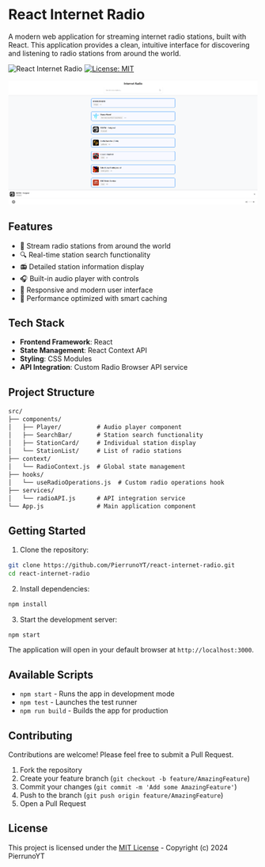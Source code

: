 # React Internet Radio

A modern web application for streaming internet radio stations, built with React. This application provides a clean, intuitive interface for discovering and listening to radio stations from around the world.

![React Internet Radio](https://img.shields.io/badge/React-Internet_Radio-61DAFB?style=for-the-badge&logo=react)
[![License: MIT](https://img.shields.io/badge/License-MIT-yellow.svg)](https://github.com/PierrunoYT/react-internet-radio/blob/main/LICENSE)

![Application Screenshot](Screenshot%202024-11-15%20162148.png)

## Features

- 🎵 Stream radio stations from around the world
- 🔍 Real-time station search functionality
- 📻 Detailed station information display
- 🎧 Built-in audio player with controls
- 💫 Responsive and modern user interface
- 🚀 Performance optimized with smart caching

## Tech Stack

- **Frontend Framework**: React
- **State Management**: React Context API
- **Styling**: CSS Modules
- **API Integration**: Custom Radio Browser API service

## Project Structure

```
src/
├── components/
│   ├── Player/          # Audio player component
│   ├── SearchBar/       # Station search functionality
│   ├── StationCard/     # Individual station display
│   └── StationList/     # List of radio stations
├── context/
│   └── RadioContext.js  # Global state management
├── hooks/
│   └── useRadioOperations.js  # Custom radio operations hook
├── services/
│   └── radioAPI.js      # API integration service
└── App.js               # Main application component
```

## Getting Started

1. Clone the repository:
```bash
git clone https://github.com/PierrunoYT/react-internet-radio.git
cd react-internet-radio
```

2. Install dependencies:
```bash
npm install
```

3. Start the development server:
```bash
npm start
```

The application will open in your default browser at `http://localhost:3000`.

## Available Scripts

- `npm start` - Runs the app in development mode
- `npm test` - Launches the test runner
- `npm run build` - Builds the app for production

## Contributing

Contributions are welcome! Please feel free to submit a Pull Request.

1. Fork the repository
2. Create your feature branch (`git checkout -b feature/AmazingFeature`)
3. Commit your changes (`git commit -m 'Add some AmazingFeature'`)
4. Push to the branch (`git push origin feature/AmazingFeature`)
5. Open a Pull Request

## License

This project is licensed under the [MIT License](https://github.com/PierrunoYT/react-internet-radio/blob/main/LICENSE) - Copyright (c) 2024 PierrunoYT
